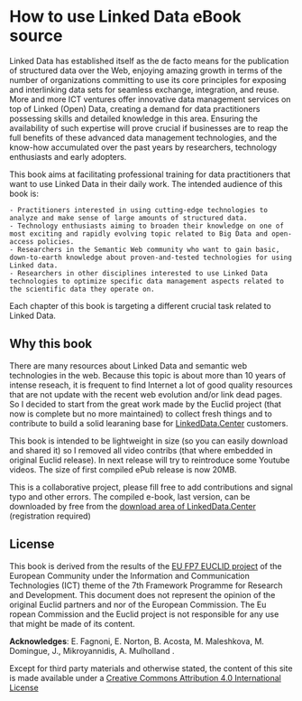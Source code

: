 # How to use Linked Data eBook source

Linked Data has established itself as the de facto means for the publication of structured data over the Web, enjoying amazing growth in terms of the number of organizations committing to use its core principles for exposing and interlinking data sets for seamless exchange, integration, and reuse. More and more ICT ventures offer innovative data management services on top of Linked (Open) Data, creating a demand for data practitioners possessing skills and detailed knowledge in this area. Ensuring the availability of such expertise will prove crucial if businesses are to reap the full benefits of these advanced data management technologies, and the know-how accumulated over the past years by researchers, technology enthusiasts and early adopters.

This book aims at facilitating professional training for data practitioners that want to use Linked Data in their daily work. The intended audience of this book is:

    - Practitioners interested in using cutting-edge technologies to analyze and make sense of large amounts of structured data.
    - Technology enthusiasts aiming to broaden their knowledge on one of most exciting and rapidly evolving topic related to Big Data and open-access policies.
    - Researchers in the Semantic Web community who want to gain basic, down-to-earth knowledge about proven-and-tested technologies for using Linked data.
    - Researchers in other disciplines interested to use Linked Data technologies to optimize specific data management aspects related to the scientific data they operate on.
    
Each chapter of this book is targeting a different crucial task related to Linked Data.

## Why this book
There are many resources about Linked Data and semantic web technologies in the web. Because this topic is about more than 10 years of intense reseach, it is frequent to find Internet a lot of good quality resources that are not update with the recent web evolution and/or link dead pages. So I decided to start from the great work made by the Euclid project (that now is complete but no more maintained) to collect fresh things and to contribute to build a solid learaning base for [LinkedData.Center](http://LinkedData.Center) customers.

This book is intended to be lightweight in size (so you can easily download and shared it) so I removed all video contribs (that where embedded  in original Euclid release). In next release will try to reintroduce some Youtube videos. The size of first compiled ePub release is now 20MB.

This is a collaborative project, please fill free to add contributions and signal typo and other errors. The  compiled e-book, last version,  can be downloaded by free from the [download area of LinkedData.Center](http://subscriptions.linkeddata.center/downloads) (registration required)

## License
This book is derived from the results of the [EU FP7 EUCLID project](http://euclid-project.eu/) of the European Community under the Information and Communication Technologies (ICT) theme of the 7th Framework Programme for Research and Development. This document does not represent the opinion of the original Euclid partners and nor of the European Commission. The Eu ropean Commission and the Euclid project is not responsible for any use that might be made of its content.

**Acknowledges**: E. Fagnoni, E. Norton, B. Acosta, M. Maleshkova, M. Domingue, J., Mikroyannidis, A. Mulholland .</p>

Except for third party materials and otherwise stated, the content of this site is made available under a [Creative Commons Attribution 4.0 International License](http://creativecommons.org/licenses/by/4.0/)
